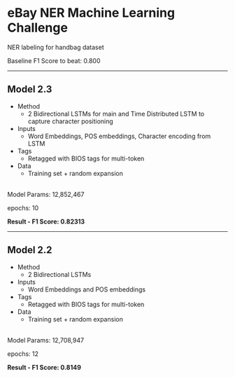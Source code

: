 # eBay NER Machine Learning Challenge

NER labeling for handbag dataset

Baseline F1 Score to beat: 0.800

---

## Model 2.3
* Method 
   * 2 Bidirectional LSTMs for main and Time Distributed LSTM to capture character positioning       
* Inputs 
   * Word Embeddings, POS embeddings, Character encoding from LSTM
* Tags 
   * Retagged with BIOS tags for multi-token
* Data 
   * Training set + random expansion

</br>
Model Params: 12,852,467

epochs: 10


<b>Result - F1 Score: 0.82313</b>

---

## Model 2.2
* Method 
  * 2 Bidirectional LSTMs
* Inputs 
  * Word Embeddings and POS embeddings
* Tags 
  * Retagged with BIOS tags for multi-token
* Data 
  * Training set + random expansion

</br>
Model Params: 12,708,947

epochs: 12

<b>Result - F1 Score: 0.8149</b>

